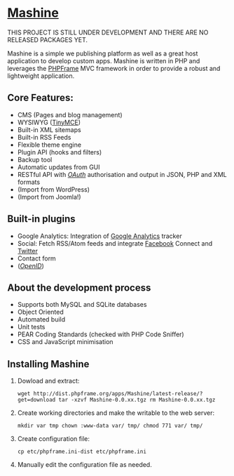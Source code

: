 [Mashine](http://github.com/lupomontero/Mashine)
===

THIS PROJECT IS STILL UNDER DEVELOPMENT AND THERE ARE NO RELEASED PACKAGES YET.

Mashine is a simple we publishing platform as well as a great host application
to develop custom apps. Mashine is written in PHP and leverages the
[PHPFrame](http://github.com/PHPFrame) MVC framework in order to provide a
robust and lightweight application.

## Core Features:

* CMS (Pages and blog management)
* WYSIWYG ([TinyMCE](http://tinymce.moxiecode.com/))
* Built-in XML sitemaps
* Built-in RSS Feeds
* Flexible theme engine
* Plugin API (hooks and filters)
* Backup tool
* Automatic updates from GUI
* RESTful API with [_OAuth_](http://oauth.net/) authorisation and output in
  JSON, PHP and XML formats
* (Import from WordPress)
* (Import from Joomla!)

## Built-in plugins

* Google Analytics: Integration of
  [Google Analytics](http://www.google.com/analytics/) tracker
* Social: Fetch RSS/Atom feeds and integrate
  [Facebook](http://www.facebook.com/) Connect and
  [Twitter](http://twitter.com/)
* Contact form
* ([_OpenID_](http://openid.net/))

## About the development process

* Supports both MySQL and SQLite databases
* Object Oriented
* Automated build
* Unit tests
* PEAR Coding Standards (checked with PHP Code Sniffer)
* CSS and JavaScript minimisation

## Installing Mashine

1. Dowload and extract:

    `wget http://dist.phpframe.org/apps/Mashine/latest-release/?get=download
    tar -xzvf Mashine-0.0.xx.tgz
    rm Mashine-0.0.xx.tgz`

2. Create working directories and make the writable to the web server:

    `mkdir var tmp
    chown :www-data var/ tmp/
    chmod 771 var/ tmp/`

3. Create configuration file:

    `cp etc/phpframe.ini-dist etc/phpframe.ini`

4. Manually edit the configuration file as needed.
